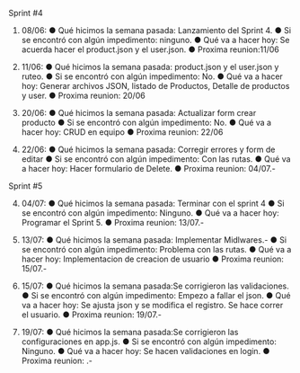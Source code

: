 Sprint #4

1. 08/06:
● Qué hicimos la semana pasada: Lanzamiento del Sprint 4.
● Si se encontró con algún impedimento: ninguno.
● Qué va a hacer hoy: Se acuerda hacer el product.json y el user.json.
● Proxima reunion:11/06

2. 11/06:
● Qué hicimos la semana pasada: product.json y el user.json y ruteo.
● Si se encontró con algún impedimento: No.
● Qué va a hacer hoy: Generar archivos JSON, listado de Productos, Detalle de productos y user.
● Proxima reunion:  20/06

3. 20/06:
● Qué hicimos la semana pasada: Actualizar form crear producto
● Si se encontró con algún impedimento: No.
● Qué va a hacer hoy: CRUD en equipo
● Proxima reunion:  22/06

4. 22/06:
● Qué hicimos la semana pasada: Corregir errores y form de editar
● Si se encontró con algún impedimento: Con las rutas.
● Qué va a hacer hoy: Hacer formulario de Delete.
● Proxima reunion: 04/07.-

Sprint #5

4. 04/07:
● Qué hicimos la semana pasada: Terminar con el sprint 4
● Si se encontró con algún impedimento: Ninguno.
● Qué va a hacer hoy: Programar el Sprint 5.
● Proxima reunion: 13/07.-

5. 13/07:
● Qué hicimos la semana pasada: Implementar Midlwares.-
● Si se encontró con algún impedimento: Problema con las rutas.
● Qué va a hacer hoy: Implementacion de creacion de usuario
● Proxima reunion: 15/07.-

6. 15/07:
● Qué hicimos la semana pasada:Se corrigieron las validaciones. 
● Si se encontró con algún impedimento: Empezo a fallar el json.
● Qué va a hacer hoy: Se ajusta json y se modifica el registro. Se hace correr el usuario.
● Proxima reunion: 19/07.-

6. 19/07:
● Qué hicimos la semana pasada:Se corrigieron las configuraciones en app.js. 
● Si se encontró con algún impedimento: Ninguno.
● Qué va a hacer hoy: Se hacen validaciones en login.
● Proxima reunion: .-


